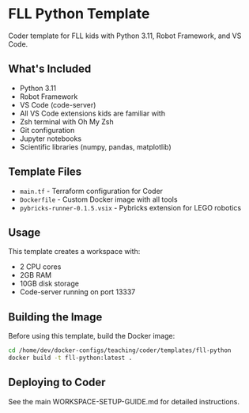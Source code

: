 # FLL Python Template

Coder template for FLL kids with Python 3.11, Robot Framework, and VS Code.

## What's Included

- Python 3.11
- Robot Framework
- VS Code (code-server)
- All VS Code extensions kids are familiar with
- Zsh terminal with Oh My Zsh
- Git configuration
- Jupyter notebooks
- Scientific libraries (numpy, pandas, matplotlib)

## Template Files

- `main.tf` - Terraform configuration for Coder
- `Dockerfile` - Custom Docker image with all tools
- `pybricks-runner-0.1.5.vsix` - Pybricks extension for LEGO robotics

## Usage

This template creates a workspace with:
- 2 CPU cores
- 2GB RAM
- 10GB disk storage
- Code-server running on port 13337

## Building the Image

Before using this template, build the Docker image:

```bash
cd /home/dev/docker-configs/teaching/coder/templates/fll-python
docker build -t fll-python:latest .
```

## Deploying to Coder

See the main WORKSPACE-SETUP-GUIDE.md for detailed instructions.
